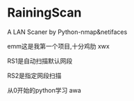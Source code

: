 # RainingScan
A LAN Scaner by Python-nmap&amp;netifaces

emm这是我第一个项目,十分鸡肋 xwx  

RS1是自动扫描默认网段

RS2是指定网段扫描

从0开始的python学习 awa
